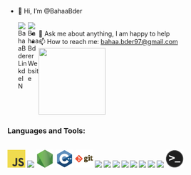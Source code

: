
- 👋 Hi, I’m @BahaaBder <br/><br/>
      <a href="https://www.linkedin.com/in/bahaa-bder-7683a8207/" >
        <img align="left" alt="BahaaBder LinkdeIN" width="22px" src="https://cdn.jsdelivr.net/npm/simple-icons@v3/icons/linkedin.svg" />
      </a>
      <a href="https://bahaa-bder-website.herokuapp.com/">
        <img align="left" alt="BahaaBder Website" width="24px" src="https://image.pngaaa.com/400/486400-middle.png" />
      </a>
      <br />
- 💬 Ask me about anything, I am happy to help 
- 📫 How to reach me: bahaa.bder97@gmail.com <img src="https://user-images.githubusercontent.com/82746761/143905012-014f1374-6416-4089-8b2b-09a3ac2e916e.gif" width="150" height="150"/>

<h3>Languages and Tools:</h3> <br/>
<code><img height="40" src="https://raw.githubusercontent.com/github/explore/80688e429a7d4ef2fca1e82350fe8e3517d3494d/topics/javascript/javascript.png"></code>
<code><img height="40" src="https://upload.wikimedia.org/wikipedia/commons/thumb/1/10/CSS3_and_HTML5_logos_and_wordmarks.svg/791px-CSS3_and_HTML5_logos_and_wordmarks.svg.png"></code>
<code><img height="40" src="https://raw.githubusercontent.com/github/explore/80688e429a7d4ef2fca1e82350fe8e3517d3494d/topics/nodejs/nodejs.png"></code>
<code><img height="40" src="https://raw.githubusercontent.com/github/explore/80688e429a7d4ef2fca1e82350fe8e3517d3494d/topics/cpp/cpp.png"></code>
<code><img height="40" src="https://raw.githubusercontent.com/github/explore/80688e429a7d4ef2fca1e82350fe8e3517d3494d/topics/git/git.png"></code>
<code><img height="40" src="https://cdn.freelogovectors.net/wp-content/uploads/2018/12/react-logo.png"></code>
<code><img height="40" src="https://miro.medium.com/max/13494/1*X0TrU4AqW_u8x_GpgEGhGg.png"></code>
<code><img height="40" src="https://logoeps.com/wp-content/uploads/2013/03/java-eps-vector-logo.png"></code>
<code><img height="40" src="https://cdn.freebiesupply.com/logos/large/2x/mobx-logo-svg-vector.svg"></code>
<code><img height="40" src="https://miro.medium.com/max/701/1*j8DELPVuI_w8045sxmHQsA.png"></code>
<code><img height="40" src="https://miro.medium.com/max/2000/1*t9d16DIcJg_-dEg0X_qTWg.png"></code>
<code><img height="40" src="https://upload.wikimedia.org/wikipedia/commons/thumb/9/93/MongoDB_Logo.svg/2560px-MongoDB_Logo.svg.png"></code>
<code><img height="40" src="https://www.techaltum.com/img/sql.jpg"></code>
<code><img height="40" src="https://raw.githubusercontent.com/github/explore/80688e429a7d4ef2fca1e82350fe8e3517d3494d/topics/terminal/terminal.png"></code>



